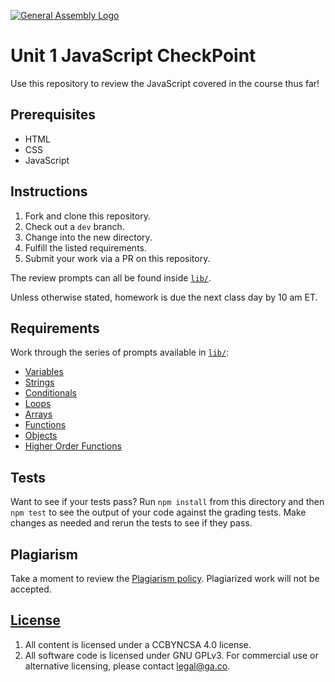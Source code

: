[![General Assembly Logo](https://camo.githubusercontent.com/1a91b05b8f4d44b5bbfb83abac2b0996d8e26c92/687474703a2f2f692e696d6775722e636f6d2f6b6538555354712e706e67)](https://generalassemb.ly/education/web-development-immersive)

# Unit 1 JavaScript CheckPoint

Use this repository to review the JavaScript covered in the course thus far!

## Prerequisites

- HTML
- CSS
- JavaScript

## Instructions

1. Fork and clone this repository.
1. Check out a `dev` branch.
1. Change into the new directory.
1. Fulfill the listed requirements.
1. Submit your work via a PR on this repository.

The review prompts can all be found inside [`lib/`](lib/).

Unless otherwise stated, homework is due the next class day by 10 am ET.

## Requirements

Work through the series of prompts available in [`lib/`](lib/):

- [Variables](lib/variables.js)
- [Strings](lib/strings.js)
- [Conditionals](lib/conditionals.js)
- [Loops](lib/loops.js)
- [Arrays](lib/arrays.js)
- [Functions](lib/functions.js)
- [Objects](lib/objects.js)
- [Higher Order Functions](lib/hof.js)

## Tests

Want to see if your tests pass? Run `npm install` from this directory and then `npm test` to see the output of your code against the grading tests. Make changes as needed and rerun the tests to see if they pass.

## Plagiarism

Take a moment to review the [Plagiarism policy](https://git.generalassemb.ly/DC-WDI/Administrative/blob/master/plagiarism.md). Plagiarized work will not be accepted.

## [License](LICENSE)

1.  All content is licensed under a CC­BY­NC­SA 4.0 license.
1.  All software code is licensed under GNU GPLv3. For commercial use or
    alternative licensing, please contact legal@ga.co.

